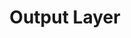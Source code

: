 ---
types: "word"

title: "Output Layer"

categories: ['']

tags: ['Output', 'Layer']

arabic: 'طبقات الخرج'

arexps: []

enwords: ['Output Layer']

enexps: []

arlexicons: 'ط'

enlexicons: 'O'

authors: ['Ruqayya Roshdy']

translators: ['']

citations: 'تطبيقات الذكاء الاصطناعي في خدمة اللغة العربية'

sources: 'مركز الملك عبدالله بن عبدالعزيز الدولي لخدمة اللغة العربية'

word: "true"

slug: ""
---